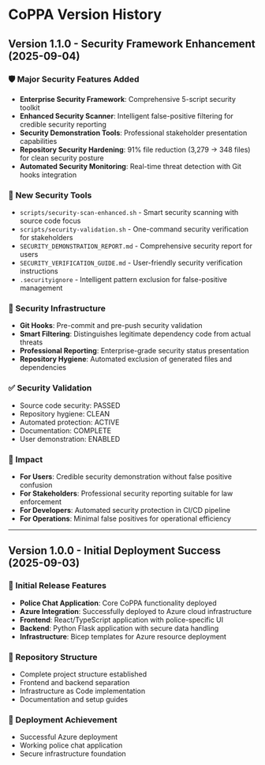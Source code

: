 # CoPPA Version History

## Version 1.1.0 - Security Framework Enhancement (2025-09-04)

### 🛡️ Major Security Features Added
- **Enterprise Security Framework**: Comprehensive 5-script security toolkit
- **Enhanced Security Scanner**: Intelligent false-positive filtering for credible security reporting
- **Security Demonstration Tools**: Professional stakeholder presentation capabilities
- **Repository Security Hardening**: 91% file reduction (3,279 → 348 files) for clean security posture
- **Automated Security Monitoring**: Real-time threat detection with Git hooks integration

### 🚀 New Security Tools
- `scripts/security-scan-enhanced.sh` - Smart security scanning with source code focus
- `scripts/security-validation.sh` - One-command security verification for stakeholders
- `SECURITY_DEMONSTRATION_REPORT.md` - Comprehensive security report for users
- `SECURITY_VERIFICATION_GUIDE.md` - User-friendly security verification instructions
- `.securityignore` - Intelligent pattern exclusion for false-positive management

### 🔧 Security Infrastructure
- **Git Hooks**: Pre-commit and pre-push security validation
- **Smart Filtering**: Distinguishes legitimate dependency code from actual threats
- **Professional Reporting**: Enterprise-grade security status presentation
- **Repository Hygiene**: Automated exclusion of generated files and dependencies

### ✅ Security Validation
- Source code security: PASSED
- Repository hygiene: CLEAN
- Automated protection: ACTIVE
- Documentation: COMPLETE
- User demonstration: ENABLED

### 🎯 Impact
- **For Users**: Credible security demonstration without false positive confusion
- **For Stakeholders**: Professional security reporting suitable for law enforcement
- **For Developers**: Automated security protection in CI/CD pipeline
- **For Operations**: Minimal false positives for operational efficiency

---

## Version 1.0.0 - Initial Deployment Success (2025-09-03)

### 🚀 Initial Release Features
- **Police Chat Application**: Core CoPPA functionality deployed
- **Azure Integration**: Successfully deployed to Azure cloud infrastructure
- **Frontend**: React/TypeScript application with police-specific UI
- **Backend**: Python Flask application with secure data handling
- **Infrastructure**: Bicep templates for Azure resource deployment

### 📁 Repository Structure
- Complete project structure established
- Frontend and backend separation
- Infrastructure as Code implementation
- Documentation and setup guides

### 🎯 Deployment Achievement
- Successful Azure deployment
- Working police chat application
- Secure infrastructure foundation
